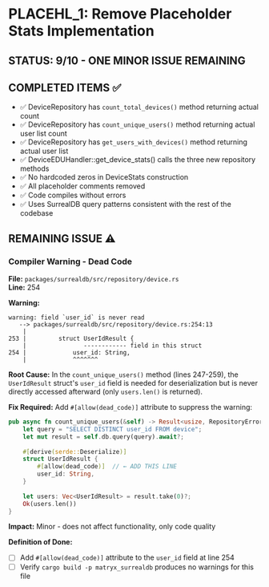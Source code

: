 # PLACEHL_1: Remove Placeholder Stats Implementation

## STATUS: 9/10 - ONE MINOR ISSUE REMAINING

## COMPLETED ITEMS ✅

- ✅ DeviceRepository has `count_total_devices()` method returning actual count
- ✅ DeviceRepository has `count_unique_users()` method returning actual user list count  
- ✅ DeviceRepository has `get_users_with_devices()` method returning actual user list
- ✅ DeviceEDUHandler::get_device_stats() calls the three new repository methods
- ✅ No hardcoded zeros in DeviceStats construction
- ✅ All placeholder comments removed
- ✅ Code compiles without errors
- ✅ Uses SurrealDB query patterns consistent with the rest of the codebase

## REMAINING ISSUE ⚠️

### Compiler Warning - Dead Code

**File:** `packages/surrealdb/src/repository/device.rs`  
**Line:** 254

**Warning:**
```
warning: field `user_id` is never read
   --> packages/surrealdb/src/repository/device.rs:254:13
    |
253 |         struct UserIdResult {
    |                ------------ field in this struct
254 |             user_id: String,
    |             ^^^^^^^
```

**Root Cause:** In the `count_unique_users()` method (lines 247-259), the `UserIdResult` struct's `user_id` field is needed for deserialization but is never directly accessed afterward (only `users.len()` is returned).

**Fix Required:** Add `#[allow(dead_code)]` attribute to suppress the warning:

```rust
pub async fn count_unique_users(&self) -> Result<usize, RepositoryError> {
    let query = "SELECT DISTINCT user_id FROM device";
    let mut result = self.db.query(query).await?;
    
    #[derive(serde::Deserialize)]
    struct UserIdResult {
        #[allow(dead_code)]  // ← ADD THIS LINE
        user_id: String,
    }
    
    let users: Vec<UserIdResult> = result.take(0)?;
    Ok(users.len())
}
```

**Impact:** Minor - does not affect functionality, only code quality

**Definition of Done:**
- [ ] Add `#[allow(dead_code)]` attribute to the `user_id` field at line 254
- [ ] Verify `cargo build -p matryx_surrealdb` produces no warnings for this file
